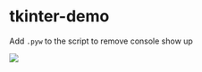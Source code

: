 # tkinter-demo
Add ```.pyw``` to the script to remove console show up

![](https://github.com/nemo6/tkinter-demo/edit/main/c1.png)
